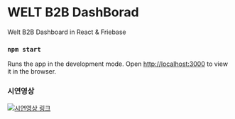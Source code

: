 # WELT B2B DashBorad

Welt B2B Dashboard in React & Friebase

### `npm start`

Runs the app in the development mode.
Open [http://localhost:3000](http://localhost:3000) to view it in the browser.

### 시연영상
[![시연영상 링크](https://youtu.be/L4re7hLa7O8/0.jpg)](https://youtu.be/L4re7hLa7O8)
